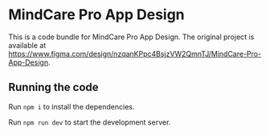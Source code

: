 
  # MindCare Pro App Design

  This is a code bundle for MindCare Pro App Design. The original project is available at https://www.figma.com/design/nzqanKPpc4BsjzVW2QmnTJ/MindCare-Pro-App-Design.

  ## Running the code

  Run `npm i` to install the dependencies.

  Run `npm run dev` to start the development server.
  
